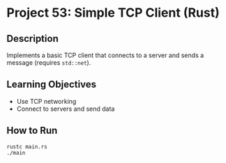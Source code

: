 # Project 53: Simple TCP Client (Rust)

## Description
Implements a basic TCP client that connects to a server and sends a message (requires `std::net`).

## Learning Objectives
- Use TCP networking
- Connect to servers and send data

## How to Run
```
rustc main.rs
./main
```
